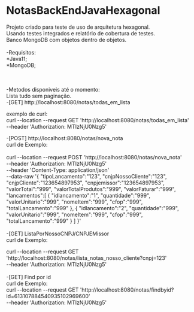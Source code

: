 # NotasBackEndJavaHexagonal
Projeto criado para teste de uso de arquitetura hexagonal.</br>
Usando testes integrados e relatório de cobertura de testes.</br> 
Banco MongoDB com objetos dentro de objetos.
</br></br>
-Requisitos:</br>
*Java11;</br>
*MongoDB;</br>
</br></br>

-Metodos disponiveis até o momento: </br>
 Lista tudo sem paginação. </br>
-[GET] http://localhost:8080/notas/todas_em_lista 
 
exemplo de curl: </br>
curl --location --request GET 'http://localhost:8080/notas/todas_em_lista' \
--header 'Authorization: MTIzNjU0Nzg5'
</br>

-[POST] http://localhost:8080/notas/nova_nota </br>
curl de Exemplo: </br> </br>
curl --location --request POST 'http://localhost:8080/notas/nova_nota' \
--header 'Authorization: MTIzNjU0Nzg5' \
--header 'Content-Type: application/json' \
--data-raw '{
"tipoLancamento":"123",
"cnjpNossoCliente":"123",
"cnjpCliente":"123654897953",
"cnpjemissor":"123654897953",
"valorTotal":"999",
"valorTotalProdutos":"999",
"valorFaturar":"999",
"lancamentos":[
{
"idlancamento":"1",
"quantidade":"999",
"valorUnitario":"999",
"nomeItem":"999",
"cfop":"999",
"totalLancamento":"999"
},
{
"idlancamento":"2",
"quantidade":"999",
"valorUnitario":"999",
"nomeItem":"999",
"cfop":"999",
"totalLancamento":"999"
}
]
}'
</br></br>
-[GET] ListaPorNossoCNPJ/CNPJEMissor </br>
curl de Exemplo:  

curl --location --request GET 'http://localhost:8080/notas/lista_notas_nosso_cliente?cnpj=123' \
--header 'Authorization: MTIzNjU0Nzg5'
</br></br>
-[GET] Find por id </br>
curl de Exemplo:   </br>
curl --location --request GET 'http://localhost:8080/notas/findbyid?id=613107884540935102969600' \
--header 'Authorization: MTIzNjU0Nzg5'